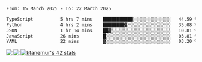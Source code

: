 <!--START_SECTION:waka-->

```txt
From: 15 March 2025 - To: 22 March 2025

TypeScript          5 hrs 7 mins    ███████████░░░░░░░░░░░░░░   44.59 %
Python              4 hrs 2 mins    ████████▓░░░░░░░░░░░░░░░░   35.08 %
JSON                1 hr 14 mins    ██▓░░░░░░░░░░░░░░░░░░░░░░   10.81 %
JavaScript          26 mins         █░░░░░░░░░░░░░░░░░░░░░░░░   03.81 %
YAML                22 mins         ▓░░░░░░░░░░░░░░░░░░░░░░░░   03.20 %
```

<!--END_SECTION:waka-->
<a href="https://github.com/anuraghazra/github-readme-stats">
  <img align="left" src="https://github-readme-stats.vercel.app/api?username=Tanesan&count_private=true&show_icons=true" />
<img align="left" src="https://github-readme-stats.vercel.app/api/top-langs/?username=Tanesan" />
</a>

[![ktanemur's 42 stats](https://badge42.vercel.app/api/v2/cl1wslf6s002109l771rng2w8/stats?cursusId=21&coalitionId=62)](https://github.com/JaeSeoKim/badge42)
